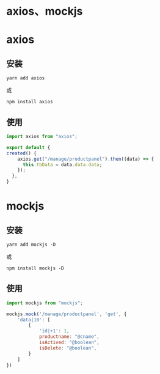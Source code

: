 # axios、mockjs

# axios
## 安装
```
yarn add axios
```
或
```
npm install axios
```

## 使用
```js
import axios from "axios";

export default {
created() {
    axios.get("/manage/productpanel").then((data) => {
      this.tbData = data.data.data;
    });
  },
}

```

# mockjs
## 安装
```
yarn add mockjs -D
```
或
```
npm install mockjs -D
```

## 使用
```js
import mockjs from "mockjs";

mockjs.mock('/manage/productpanel', 'get', {
    'data|10': [
        {
            'id|+1': 1,
            productname: "@cname",
            isActived: "@boolean",
            isDelete: "@boolean",
        }
    ]
})
```